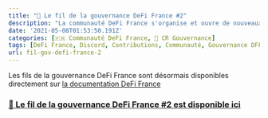 ```yaml
---
title: "📜 Le fil de la gouvernance DeFi France #2"
description: "La communauté DeFi France s'organise et ouvre de nouveaux espaces de discussion : à vous lire !"
date: '2021-05-08T01:53:50.191Z'
categories: [🇫🇷 Communauté DeFi France, 📜 CR Gouvernance]
tags: [DeFi France, Discord, Contributions, Communauté, Gouvernance DFF]
url: fil-gov-defi-france-2
---
```

Les fils de la gouvernance DeFi France sont désormais disponibles directement sur [la documentation DeFi France](https://docs.defi-france.org/)

### [📜 Le fil de la gouvernance DeFi France #2 est disponible ici](https://docs.defi-france.org/dff/fil-de-la-gouvernance/publies-en-2021/2-organisation-de-defi-france)